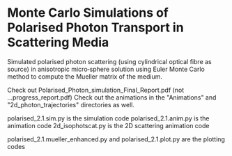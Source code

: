 # Monte Carlo Simulations of Polarised Photon Transport in Scattering Media

Simulated polarised photon scattering (using cylindrical optical fibre as source) in anisotropic micro‐sphere solution using Euler Monte Carlo method to compute the Mueller matrix of the medium.

Check out Polarised_Photon_simulation_Final_Report.pdf (not ...progress_report.pdf)
Check out the animations in the "Animations" and "2d_photon_trajectories" directories as well.

polarised_2.1.sim.py is the simulation code
polarised_2.1.anim.py is the animation code
2d_isophotscat.py is the 2D scattering animation code

polarised_2.1.mueller_enhanced.py and polarised_2.1.plot.py are the plotting codes
